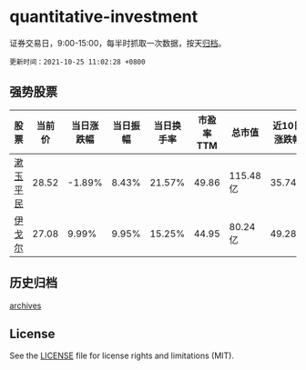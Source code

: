 # quantitative-investment

证券交易日，9:00-15:00，每半时抓取一次数据，按天[归档](archives)。

`更新时间：2021-10-25 11:02:28 +0800`

## 强势股票

|股票|当前价|当日涨跌幅|当日振幅|当日换手率|市盈率TTM|总市值|近10日涨跌幅|
|----|----|----|----|----|----|----|----|
|[漱玉平民](https://xueqiu.com/S/SZ301017)|28.52|-1.89%|8.43%|21.57%|49.86|115.48亿|35.74%|
|[伊戈尔](https://xueqiu.com/S/SZ002922)|27.08|9.99%|9.95%|15.25%|44.95|80.24亿|49.28%|

## 历史归档

[archives](archives)

## License

See the [LICENSE](LICENSE) file for license rights and limitations (MIT).